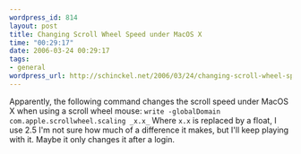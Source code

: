```yaml
--- 
wordpress_id: 814
layout: post
title: Changing Scroll Wheel Speed under MacOS X
time: "00:29:17"
date: 2006-03-24 00:29:17
tags: 
- general
wordpress_url: http://schinckel.net/2006/03/24/changing-scroll-wheel-speed-under-macos-x/
---
```

Apparently, the following command changes the scroll speed under MacOS X when using a scroll wheel mouse: `write -globalDomain com.apple.scrollwheel.scaling _x.x_` Where `x.x` is replaced by a float, I use 2.5 I'm not sure how much of a difference it makes, but I'll keep playing with it. Maybe it only changes it after a login. 

